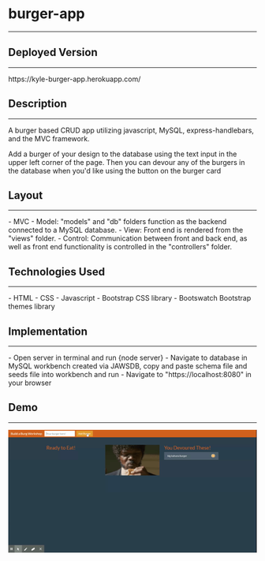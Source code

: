 # burger-app
<hr>

## Deployed Version
<hr>
https://kyle-burger-app.herokuapp.com/

## Description
<hr>
A burger based CRUD app utilizing javascript, MySQL, express-handlebars, and the MVC framework.

Add a burger of your design to the database using the text input in the upper left corner of the page. Then you can devour any of the
burgers in the database when you'd like using the button on the burger card

## Layout
<hr>
- MVC 
- Model: "models" and "db" folders function as the backend connected to a MySQL database. 
- View: Front end is rendered from the "views" folder.
- Control: Communication between front and back end, as well as front end functionality is controlled in the "controllers" folder. 

## Technologies Used
<hr>
- HTML
- CSS
- Javascript
- Bootstrap CSS library
- Bootswatch Bootstrap themes library

## Implementation
<hr>
- Open server in terminal and run {node server}
- Navigate to database in MySQL workbench created via JAWSDB, copy and paste schema file and seeds file into workbench and run
- Navigate to "https://localhost:8080" in your browser

## Demo
<hr>
<img src="./public/assets/img/burgerApp.gif"/>